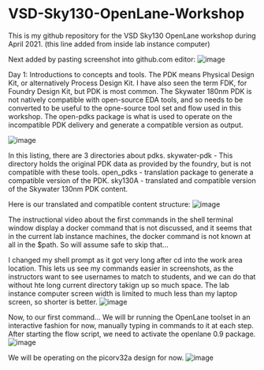 # VSD-Sky130-OpenLane-Workshop

This is my github repository for the VSD Sky130 OpenLane workshop
during April 2021. (this line added from inside lab instance computer)

Next added by pasting screenshot into github.com editor:
![image](https://user-images.githubusercontent.com/272611/114073204-06ef3b00-9871-11eb-8d14-9c759115292a.png)


Day 1: Introductions to concepts and tools.
The PDK means Physical Design Kit, or alternatively Process Design Kit. I have also seen the term FDK, for Foundry Design Kit, but PDK is most common.
The Skywater 180nm PDK is not natively compatible with open-source EDA tools, and so needs to be converted to be useful to the opne-source tool set and flow used in this workshop. The open-pdks package is what is used to operate on the incompatible PDK delivery and generate a compatible version as output.

![image](https://user-images.githubusercontent.com/272611/114124088-9f151080-98c1-11eb-97bb-49b8f2d894b1.png)

In this listing, there are 3 directories about pdks. 
skywater-pdk - This directory holds the original PDK data as provided by the foundry, but is not compatible with these tools.
open_pdks - translation package to generate a compatible version of the PDK.
sky130A - translated and compatible version of the Skywater 130nm PDK content.

Here is our translated and compatible content structure:
![image](https://user-images.githubusercontent.com/272611/114124374-50b44180-98c2-11eb-8a21-16b2b05c0dae.png)

The instructional video about the first commands in the shell terminal window display a docker command that is not discussed, and it seems that in the current lab instance machines, the docker command is not known at all in the $path. So will assume safe to skip that...

I changed my shell prompt as it got very long after cd into the work area location. This lets us see my commands easier in screenshots, as the instructors want to see usernames to match to students, and we can do that without hte long current directory takign up so much space. The lab instance computer screen width is limited to much less than my laptop screen, so shorter is better.
![image](https://user-images.githubusercontent.com/272611/114125458-82c6a300-98c4-11eb-8580-74c93c0f20d6.png)


Now, to our first command... We will br running the OpenLane toolset in an interactive fashion for now, manually typing in commands to it at each step. After starting the flow script, we need to activate the openlane 0.9 package.
![image](https://user-images.githubusercontent.com/272611/114125647-e2bd4980-98c4-11eb-9150-14f9b908c647.png)

We will be operating on the picorv32a design for now.
![image](https://user-images.githubusercontent.com/272611/114126006-932b4d80-98c5-11eb-8a97-9702a0becdc7.png)







